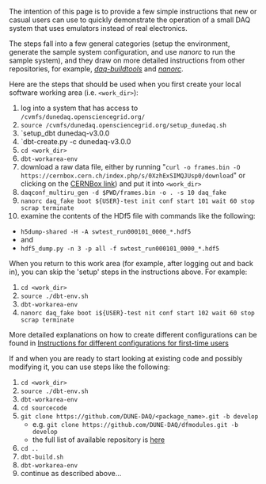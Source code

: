 The intention of this page is to provide a few simple instructions that new or casual users can use to quickly demonstrate the operation of a small DAQ system that uses emulators instead of real electronics.

The steps fall into a few general categories (setup the environment, generate the sample system configuration, and use _nanorc_ to run the sample system), and they draw on more detailed instructions from other repositories, for example, _[daq-buildtools](https://dune-daq-sw.readthedocs.io/en/latest/packages/daq-buildtools/)_ and _[nanorc](https://dune-daq-sw.readthedocs.io/en/latest/packages/nanorc/)_.

Here are the steps that should be used when you first create your local software working area (i.e. `<work_dir>`):

1. log into a system that has access to `/cvmfs/dunedaq.opensciencegrid.org/`
2. `source /cvmfs/dunedaq.opensciencegrid.org/setup_dunedaq.sh`
3. `setup_dbt dunedaq-v3.0.0
4. `dbt-create.py -c dunedaq-v3.0.0
6. `cd <work_dir>`
7. `dbt-workarea-env`
9. download a raw data file, either by running
   "`curl -o frames.bin -O https://cernbox.cern.ch/index.php/s/0XzhExSIMQJUsp0/download`"
   or clicking on the [CERNBox link](https://cernbox.cern.ch/index.php/s/0XzhExSIMQJUsp0/download)) and put it into `<work_dir>`
11. `daqconf_multiru_gen -d $PWD/frames.bin -o . -s 10 daq_fake`
12. `nanorc daq_fake boot ${USER}-test init conf start 101 wait 60 stop scrap terminate`
13. examine the contents of the HDf5 file with commands like the following:
   * `h5dump-shared -H -A swtest_run000101_0000_*.hdf5`
   * and
   * `hdf5_dump.py -n 3 -p all -f swtest_run000101_0000_*.hdf5`

When you return to this work area (for example, after logging out and back in), you can skip the 'setup' steps in the instructions above.  For example:

1. `cd <work_dir>`
2. `source ./dbt-env.sh`
4. `dbt-workarea-env`
7. `nanorc daq_fake boot i${USER}-test nit conf start 102 wait 60 stop scrap terminate`


More detailed explanations on how to create different configurations can be found in [Instructions for different configurations for first-time users](ConfigurationsForCasualUsers.md)

If and when you are ready to start looking at existing code and possibly modifying it, you can use steps like the following:

1. `cd <work_dir>`
2. `source ./dbt-env.sh`
4. `dbt-workarea-env`
5. `cd sourcecode`
6. `git clone https://github.com/DUNE-DAQ/<package_name>.git -b develop`
   * e.g. `git clone https://github.com/DUNE-DAQ/dfmodules.git -b develop`
   * the full list of available repository is [here](https://github.com/orgs/DUNE-DAQ/repositories)
8. `cd ..`
9. `dbt-build.sh`
4. `dbt-workarea-env`
10. continue as described above...

